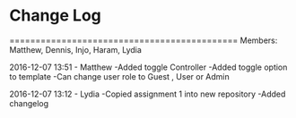 # Change Log 

============================================
Members: Matthew, Dennis, Injo, Haram, Lydia

2016-12-07 13:51 - Matthew
-Added toggle Controller
-Added toggle option to template
-Can change user role to Guest , User or Admin

2016-12-07 13:12 - Lydia
-Copied assignment 1 into new repository
-Added changelog